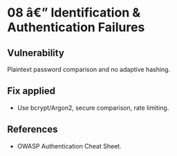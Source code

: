 ﻿# 08 â€” Identification & Authentication Failures

## Vulnerability
Plaintext password comparison and no adaptive hashing.

## Fix applied
- Use bcrypt/Argon2, secure comparison, rate limiting.

## References
- OWASP Authentication Cheat Sheet.

